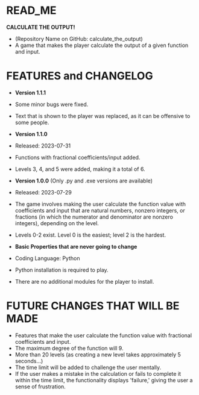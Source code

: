# READ_ME

**CALCULATE THE OUTPUT!**
* (Repository Name on GitHub: calculate_the_output)
* A game that makes the player calculate the output of a given function and input.


# FEATURES and CHANGELOG

* **Version 1.1.1**
* Some minor bugs were fixed.
* Text that is shown to the player was replaced, as it can be offensive to some people.

* **Version 1.1.0**
* Released: 2023-07-31
* Functions with fractional coefficients/input added.
* Levels 3, 4, and 5 were added, making it a total of 6.

* **Version 1.0.0**
(Only .py and .exe versions are available)

* Released: 2023-07-29
* The game involves making the user calculate the function value with coefficients and input that are natural numbers, nonzero integers, or fractions (in which the numerator and denominator are nonzero integers), depending on the level.
* Levels 0-2 exist. Level 0 is the easiest; level 2 is the hardest.

* **Basic Properties that are never going to change**
* Coding Language: Python
* Python installation is required to play.
* There are no additional modules for the player to install.

# FUTURE CHANGES THAT WILL BE MADE
* Features that make the user calculate the function value with fractional coefficients and input.
* The maximum degree of the function will 9.
* More than 20 levels (as creating a new level takes approximately 5 seconds...)
* The time limit will be added to challenge the user mentally.
* If the user makes a mistake in the calculation or fails to complete it within the time limit, the functionality displays 'failure,' giving the user a sense of frustration.

